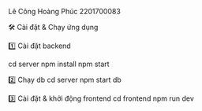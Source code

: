 Lê Công Hoàng Phúc
2201700083

🛠️ Cài đặt & Chạy ứng dụng

1️⃣ Cài đặt backend

cd server
npm install
npm start

2️⃣ Chạy db
cd server
npm start db

3️⃣ Cài đặt & khởi động frontend
cd frontend
npm run dev




